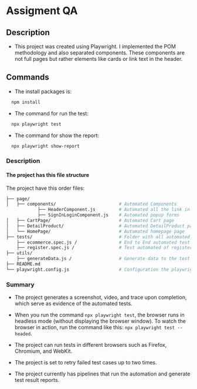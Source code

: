 
# Assigment QA

## Description
- This project was created using Playwright. I implemented the POM methodology and also separated components. These components are not full pages but rather elements like cards or link text in the header.

## Commands
- The install packages is: 
```bash
  npm install
```

- The command for run the test:
```bash
  npx playwright test
````

- The command for show the report:
```bash
  npx playwright show-report
```

### **Description** 

#### The project has this file structure 
The project have this order files: 
```bash
├── page/
│   ├── components/                        # Automated Components
            ├── HeaderComponent.js         # Automated all the link in the header
            ├── SignInLoginComponent.js    # Automated popup forms
│   ├── CartPage/                          # Automated Cart page
│   ├── DetailProduct/                     # Automated DetailProduct page
│   └── HomePage/                          # Automated homepage page
├── tests/                                 # Folder with all automated test
    ├── ecommerce.spec.js /                # End to End automated test  
    ├── register.spec.js /                 # Test automated of register  
├── utils/
    ├── generateData.js /                  # Generate data to the test
├── README.md          
└── playwright.config.js                   # Configuration the playwright project
````

### Summary
- The project generates a screenshot, video, and trace upon completion, which serve as evidence of the automated tests.

- When you run the command `npx playwright test`, the browser runs in headless mode (without displaying the browser window). To watch the browser in action, run the command like this: ```npx playwright test --headed```.

- The project can run tests in different browsers such as Firefox, Chromium, and WebKit. 

- The project is set to retry failed test cases up to two times.

- The project currently has pipelines that run the automation and generate test result reports.